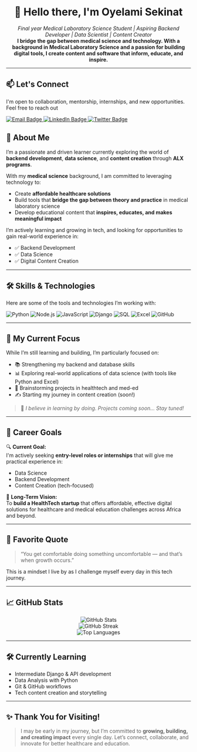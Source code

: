 <!--
  Personalized GitHub Profile README for Oyelami Sekinat (@giftbatolu)
  Passionate about HealthTech, Backend Development, Data Science & Content Creation
-->

<h1 align="center">👋 Hello there, I'm Oyelami Sekinat</h1>

<p align="center">
  <em> Final year Medical Laboratory Science Student | Aspiring Backend Developer | Data Scientist | Content Creator</em><br/>
  <strong>I bridge the gap between medical science and technology. With a background in Medical Laboratory Science and a passion for building digital tools, I create content and software that inform, educate, and inspire.
</strong>
</p>

---

## 📫 Let's Connect

I'm open to collaboration, mentorship, internships, and new opportunities. Feel free to reach out

<p align="left">
  <a href="mailto:sekinatoyelami@gmail.com" target="_blank" rel="noopener noreferrer">
    <img src="https://img.shields.io/badge/Email-D14836?style=for-the-badge&logo=gmail&logoColor=white" alt="Email Badge" />
  </a>
  <a href="https://www.linkedin.com/in/sekinatoyelami/" target="_blank" rel="noopener noreferrer">
    <img src="https://img.shields.io/badge/LinkedIn-0077B5?style=for-the-badge&logo=linkedin&logoColor=white" alt="LinkedIn Badge" />
  </a>
  <a href="https://x.com/gifty_media" target="_blank" rel="noopener noreferrer">
    <img src="https://img.shields.io/badge/Twitter-1DA1F2?style=for-the-badge&logo=twitter&logoColor=white" alt="Twitter Badge" />
  </a>
</p>

## 🌟 About Me

I’m a passionate and driven learner currently exploring the world of **backend development**, **data science**, and **content creation** through **ALX programs**.

With my **medical science** background, I am committed to leveraging technology to:
- Create **affordable healthcare solutions**
- Build tools that **bridge the gap between theory and practice** in medical laboratory science
- Develop educational content that **inspires, educates, and makes meaningful impact**

I’m actively learning and growing in tech, and looking for opportunities to gain real-world experience in:
- ✅ Backend Development
- ✅ Data Science
- ✅ Digital Content Creation

---

## 🛠️ Skills & Technologies

Here are some of the tools and technologies I’m working with:

![Python](https://img.shields.io/badge/-Python-3776AB?style=for-the-badge&logo=python&logoColor=white)
![Node.js](https://img.shields.io/badge/-Node.js-339933?style=for-the-badge&logo=node.js&logoColor=white)
![JavaScript](https://img.shields.io/badge/-JavaScript-F7DF1E?style=for-the-badge&logo=javascript&logoColor=black)
![Django](https://img.shields.io/badge/-Django-092E20?style=for-the-badge&logo=django&logoColor=white)
![SQL](https://img.shields.io/badge/-SQL-4479A1?style=for-the-badge&logo=postgresql&logoColor=white)
![Excel](https://img.shields.io/badge/-Excel-217346?style=for-the-badge&logo=microsoft-excel&logoColor=white)
![GitHub](https://img.shields.io/badge/-GitHub-181717?style=for-the-badge&logo=github&logoColor=white)

---

## 🚀 My Current Focus

While I’m still learning and building, I’m particularly focused on:

- 📚 Strengthening my backend and database skills
- 📊 Exploring real-world applications of data science (with tools like Python and Excel)
- 🧠 Brainstorming projects in healthtech and med-ed
- ✍️ Starting my journey in content creation (soon!)

> 🔄 *I believe in learning by doing. Projects coming soon... Stay tuned!*

---

## 🎯 Career Goals

🔍 **Current Goal:**  
I'm actively seeking **entry-level roles or internships** that will give me practical experience in:
- Data Science
- Backend Development
- Content Creation (tech-focused)

🚀 **Long-Term Vision:**  
To **build a HealthTech startup** that offers affordable, effective digital solutions for healthcare and medical education challenges across Africa and beyond.

---

## 🧠 Favorite Quote

> “You get comfortable doing something uncomfortable — and that’s when growth occurs.”

This is a mindset I live by as I challenge myself every day in this tech journey.

---

## 📈 GitHub Stats

<p align="center">
  <img src="https://github-readme-stats.vercel.app/api?username=giftbatolu&show_icons=true&theme=radical" alt="GitHub Stats" />
  <br/>
  <img src="https://github-readme-streak-stats.herokuapp.com/?user=giftbatolu&theme=radical" alt="GitHub Streak" />
  <br/>
  <img src="https://github-readme-stats.vercel.app/api/top-langs/?username=giftbatolu&layout=compact&theme=radical" alt="Top Languages" />
</p>

---

## 🛠️ Currently Learning

- Intermediate Django & API development
- Data Analysis with Python
- Git & GitHub workflows
- Tech content creation and storytelling

---

## ✨ Thank You for Visiting!

> I may be early in my journey, but I’m committed to **growing, building, and creating impact** every single day. Let’s connect, collaborate, and innovate for better healthcare and education.

